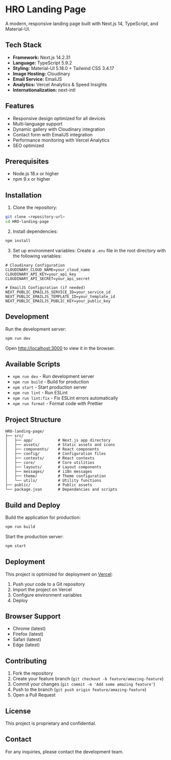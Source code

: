 # HRO Landing Page

A modern, responsive landing page built with Next.js 14, TypeScript, and Material-UI.

## Tech Stack

- **Framework:** Next.js 14.2.31
- **Language:** TypeScript 5.9.2
- **Styling:** Material-UI 5.18.0 + Tailwind CSS 3.4.17
- **Image Hosting:** Cloudinary
- **Email Service:** EmailJS
- **Analytics:** Vercel Analytics & Speed Insights
- **Internationalization:** next-intl

## Features

- Responsive design optimized for all devices
- Multi-language support
- Dynamic gallery with Cloudinary integration
- Contact form with EmailJS integration
- Performance monitoring with Vercel Analytics
- SEO optimized

## Prerequisites

- Node.js 18.x or higher
- npm 9.x or higher

## Installation

1. Clone the repository:
```bash
git clone <repository-url>
cd HRO-landing-page
```

2. Install dependencies:
```bash
npm install
```

3. Set up environment variables:
Create a `.env` file in the root directory with the following variables:
```env
# Cloudinary Configuration
CLOUDINARY_CLOUD_NAME=your_cloud_name
CLOUDINARY_API_KEY=your_api_key
CLOUDINARY_API_SECRET=your_api_secret

# EmailJS Configuration (if needed)
NEXT_PUBLIC_EMAILJS_SERVICE_ID=your_service_id
NEXT_PUBLIC_EMAILJS_TEMPLATE_ID=your_template_id
NEXT_PUBLIC_EMAILJS_PUBLIC_KEY=your_public_key
```

## Development

Run the development server:
```bash
npm run dev
```

Open [http://localhost:3000](http://localhost:3000) to view it in the browser.

## Available Scripts

- `npm run dev` - Run development server
- `npm run build` - Build for production
- `npm start` - Start production server
- `npm run lint` - Run ESLint
- `npm run lint:fix` - Fix ESLint errors automatically
- `npm run format` - Format code with Prettier

## Project Structure

```
HRO-landing-page/
├── src/
│   ├── app/           # Next.js app directory
│   ├── assets/        # Static assets and icons
│   ├── components/    # React components
│   ├── config/        # Configuration files
│   ├── contexts/      # React contexts
│   ├── core/          # Core utilities
│   ├── layouts/       # Layout components
│   ├── messages/      # i18n messages
│   ├── theme/         # Theme configuration
│   └── utils/         # Utility functions
├── public/            # Public assets
└── package.json       # Dependencies and scripts
```

## Build and Deploy

Build the application for production:
```bash
npm run build
```

Start the production server:
```bash
npm start
```

## Deployment

This project is optimized for deployment on [Vercel](https://vercel.com):

1. Push your code to a Git repository
2. Import the project on Vercel
3. Configure environment variables
4. Deploy

## Browser Support

- Chrome (latest)
- Firefox (latest)
- Safari (latest)
- Edge (latest)

## Contributing

1. Fork the repository
2. Create your feature branch (`git checkout -b feature/amazing-feature`)
3. Commit your changes (`git commit -m 'Add some amazing feature'`)
4. Push to the branch (`git push origin feature/amazing-feature`)
5. Open a Pull Request

## License

This project is proprietary and confidential.

## Contact

For any inquiries, please contact the development team.